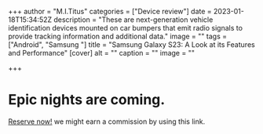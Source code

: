 +++
author = "M.I.Titus"
categories = ["Device review"]
date = 2023-01-18T15:34:52Z
description = "These are next-generation vehicle identification devices mounted on car bumpers that emit radio signals to provide tracking information and additional data."
image = ""
tags = ["Android", "Samsung "]
title = "Samsung Galaxy S23: A Look at its Features and Performance"
[cover]
alt = ""
caption = ""
image = ""

+++
# Epic nights are coming.



[Reserve now!](https://shopsamsung.page.link/HAzA2xPwWFALcJ9r5) we might earn a commission by using this link.